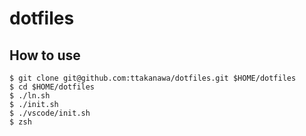 # dotfiles

## How to use

```
$ git clone git@github.com:ttakanawa/dotfiles.git $HOME/dotfiles
$ cd $HOME/dotfiles
$ ./ln.sh
$ ./init.sh
$ ./vscode/init.sh
$ zsh
```
